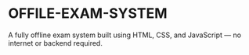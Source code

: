 # OFFILE-EXAM-SYSTEM
A fully offline exam system built using HTML, CSS, and JavaScript — no internet or backend required.
